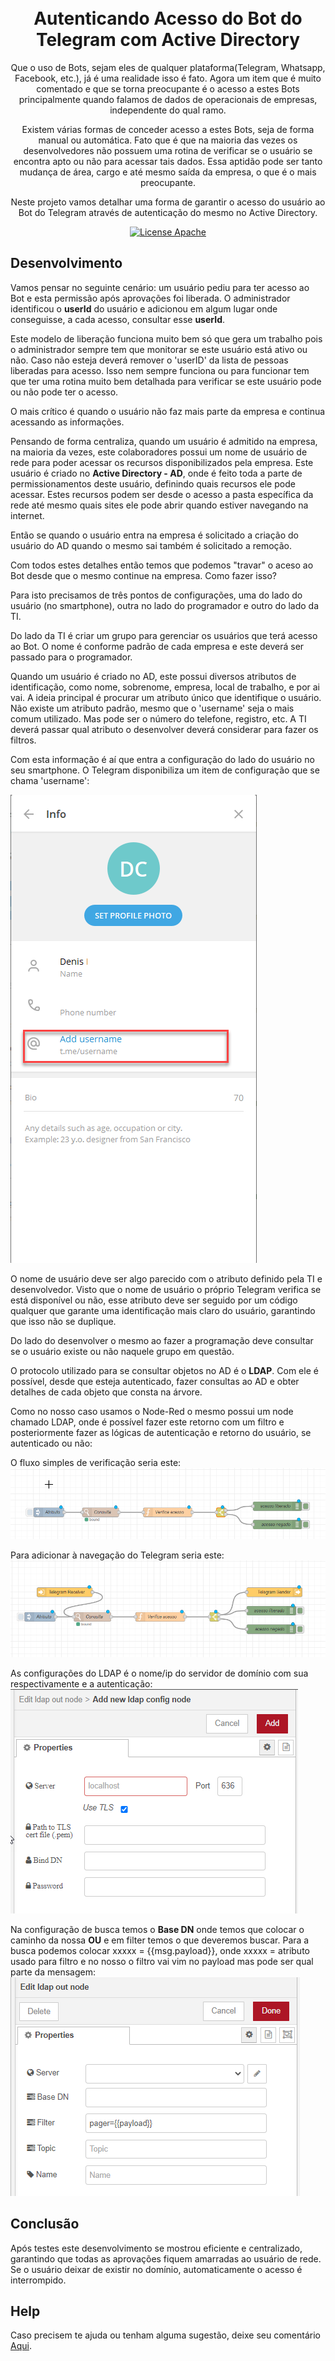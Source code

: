 <h1 align="center">
<br>
Autenticando Acesso do Bot do Telegram com Active Directory
</h1>

<p align="center"> Que o uso de Bots, sejam eles de qualquer plataforma(Telegram, Whatsapp, Facebook, etc.), já é uma realidade isso é fato. Agora um item que é muito comentado e que se torna preocupante é o acesso a estes Bots principalmente quando falamos de dados de operacionais de empresas, independente do qual ramo.</p>
<p align="center"> Existem várias formas de conceder acesso a estes Bots, seja de forma manual ou automática. Fato que é que na maioria das vezes os desenvolvedores não possuem uma rotina de verificar se o usuário se encontra apto ou não para acessar tais dados. Essa aptidão pode ser tanto mudança de área, cargo e até mesmo saída da empresa, o que é o mais preocupante.</p>

<p align="center"> Neste projeto vamos detalhar uma forma de garantir o acesso do usuário ao Bot do Telegram através de autenticação do mesmo no Active Directory.</p>

<p align="center">
  <a href="https://www.apache.org/licenses/LICENSE-2.0">
    <img src="https://img.shields.io/badge/apache-2.0-blue" alt="License Apache">
  </a>
</p>


## Desenvolvimento

Vamos pensar no seguinte cenário: um usuário pediu para ter acesso ao Bot e esta permissão após aprovações foi liberada.
O administrador identificou o **userId** do usuário e adicionou em algum lugar onde conseguisse, a cada acesso, consultar esse **userId**.

Este modelo de liberação funciona muito bem só que gera um trabalho pois o administrador sempre tem que monitorar se este usuário está ativo ou não. Caso não esteja deverá remover o 'userID' da lista de pessoas liberadas para acesso. Isso nem sempre funciona ou para funcionar tem que ter uma rotina muito bem detalhada para verificar se este usuário pode ou não pode ter o acesso.

O mais crítico é quando o usuário não faz mais parte da empresa e continua acessando as informações.

Pensando de forma centraliza, quando um usuário é admitido na empresa, na maioria da vezes, este colaboradores possui um nome de usuário de rede para poder acessar os recursos disponibilizados pela empresa. Este usuário é criado no **Active Directory - AD**, onde é feito toda a parte de permissionamentos deste usuário, definindo quais recursos ele pode acessar. Estes recursos podem ser desde o acesso a pasta específica da rede até mesmo quais sites ele pode abrir quando estiver navegando na internet.

Então se quando o usuário entra na empresa é solicitado a criação do usuário do AD quando o mesmo sai também é solicitado a remoção.

Com todos estes detalhes então temos que podemos "travar" o aceso ao Bot desde que o mesmo continue na empresa. Como fazer isso?

Para isto precisamos de três pontos de configurações, uma do lado do usuário (no smartphone), outra no lado do programador e outro do lado da TI.

Do lado da TI é criar um grupo para gerenciar os usuários que terá acesso ao Bot. O nome é conforme padrão de cada empresa e este deverá ser passado para o programador.

Quando um usuário é criado no AD, este possui diversos atributos de identificação, como nome, sobrenome, empresa, local de trabalho, e por ai vai. A ideia principal é procurar um atributo único que identifique o usuário. Não existe um atributo padrão, mesmo que o 'username' seja o mais comum utilizado. Mas pode ser o número do telefone, registro, etc. A TI deverá passar qual atributo o desenvolver deverá considerar para fazer os filtros.

Com esta informação é aí que entra a configuração do lado do usuário no seu smartphone. O Telegram disponibiliza um item de configuração que se chama 'username':

<img src="https://github.com/dedynobre/autenticando-acesso-bot-telegram-com-active-directory/blob/main/imagens/acesso-01.png"/>

O nome de usuário deve ser algo parecido com o atributo definido pela TI e desenvolvedor.
Visto que o nome de usuário o próprio Telegram verifica se está disponível ou não, esse atributo deve ser seguido por um código qualquer que garante uma identificação mais claro do usuário, garantindo que isso não se duplique.

Do lado do desenvolver o mesmo ao fazer a programação deve consultar se o usuário existe ou não naquele grupo em questão.

O protocolo utilizado para se consultar objetos no AD é o **LDAP**. Com ele é possível, desde que esteja autenticado, fazer consultas ao AD e obter detalhes de cada objeto que consta na árvore.

Como no nosso caso usamos o Node-Red o mesmo possui um node chamado LDAP, onde é possível fazer este retorno com um filtro e posteriormente fazer as lógicas de autenticação e retorno do usuário, se autenticado ou não:

O fluxo simples de verificação seria este:
<img src="https://github.com/dedynobre/autenticando-acesso-bot-telegram-com-active-directory/blob/main/imagens/acesso-04.png"/>

Para adicionar à navegação do Telegram seria este:
<img src="https://github.com/dedynobre/autenticando-acesso-bot-telegram-com-active-directory/blob/main/imagens/acesso-05.png"/>


As configurações do LDAP é o nome/ip do servidor de domínio com sua respectivamente e a autenticação:
<img src="https://github.com/dedynobre/autenticando-acesso-bot-telegram-com-active-directory/blob/main/imagens/acesso-03.png"/>

Na configuração de busca temos o **Base DN** onde temos que colocar o caminho da nossa **OU** e em filter temos o que deveremos buscar. Para a busca podemos colocar xxxxx = {{msg.payload}}, onde xxxxx = atributo usado para filtro e no nosso o filtro vai vim no payload mas pode ser qual parte da mensagem:
<img src="https://github.com/dedynobre/autenticando-acesso-bot-telegram-com-active-directory/blob/main/imagens/acesso-02.png"/>






## Conclusão

Após testes este desenvolvimento se mostrou eficiente e centralizado, garantindo que todas as aprovações fiquem amarradas ao usuário de rede. Se o usuário deixar de existir no domínio, automaticamente o acesso é interrompido.







## Help

Caso precisem te ajuda ou tenham alguma sugestão, deixe seu comentário [Aqui](https://github.com/dedynobre/autenticando-acesso-bot-telegram-com-active-directory/issues).